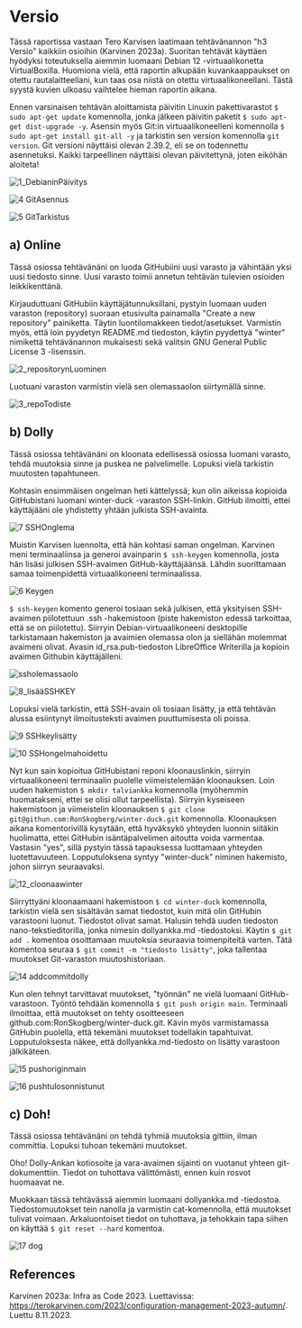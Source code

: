 # Versio
Tässä raportissa vastaan Tero Karvisen laatimaan tehtävänannon "h3 Versio" kaikkiin osioihin (Karvinen 2023a). Suoritan tehtävät käyttäen hyödyksi toteutuksella aiemmin luomaani Debian 12 -virtuaalikonetta VirtualBoxilla. Huomiona vielä, että raportin alkupään kuvankaappaukset on otettu rautalaitteellani, kun taas osa niistä on otettu virtuaalikoneellani. Tästä syystä kuvien ulkoasu vaihtelee hieman raportin aikana.

Ennen varsinaisen tehtävän aloittamista päivitin Linuxin pakettivarastot  ```$ sudo apt-get update``` komennolla, jonka jälkeen päivitin paketit ```$ sudo apt-get dist-upgrade -y```. Asensin myös Git:in virtuaalikoneelleni komennolla ```$ sudo apt-get install git-all -y``` ja tarkistin sen version komennolla  ```git version```. Git versioni näyttäisi olevan 2.39.2, eli se on todennettu asennetuksi. Kaikki tarpeellinen näyttäisi olevan päivitettynä, joten eiköhän aloiteta!

![1_DebianinPäivitys](https://github.com/RonSkogberg/palvelinten_hallinta/assets/148875466/9a501244-dc1b-4edb-b444-e84b4d28040a)

![4  GitAsennus](https://github.com/RonSkogberg/winter-duck/assets/148875466/5b4bc0f2-5a7b-44cd-a14c-c30d4a4eda14)

![5  GitTarkistus](https://github.com/RonSkogberg/winter-duck/assets/148875466/a2130879-dc11-496e-9512-12b625e5b732)

## a) Online
Tässä osiossa tehtävänäni on luoda GitHubiini uusi varasto ja vähintään yksi uusi tiedosto sinne. Uusi varasto toimii annetun tehtävän tulevien osioiden leikkikenttänä.

Kirjauduttuani GitHubiin käyttäjätunnuksillani, pystyin luomaan uuden varaston (repository) suoraan etusivulta painamalla "Create a new repository" painiketta. Täytin luontilomakkeen tiedot/asetukset. Varmistin myös, että loin pyydetyn README.md tiedoston, käytin pyydettyä "winter" nimikettä tehtävänannon mukaisesti sekä valitsin GNU General Public License 3 -lisenssin.

![2_repositorynLuominen](https://github.com/RonSkogberg/winter-duck/assets/148875466/4058c94d-5940-43f1-bf1b-6bc80413ab81)

Luotuani varaston varmistin vielä sen olemassaolon siirtymällä sinne.

![3_repoTodiste](https://github.com/RonSkogberg/winter-duck/assets/148875466/60d79fba-f6be-4eb5-8086-d3c60bc09c8c)

## b) Dolly
Tässä osiossa tehtävänäni on kloonata edellisessä osiossa luomani varasto, tehdä muutoksia sinne ja puskea ne palvelimelle. Lopuksi vielä tarkistin muutosten tapahtuneen.

Kohtasin ensimmäisen ongelman heti kättelyssä; kun olin aikeissa kopioida GitHubistani luomani winter-duck -varaston SSH-linkin. GitHub ilmoitti, ettei käyttäjääni ole yhdistetty yhtään julkista SSH-avainta. 

![7  SSHOnglema](https://github.com/RonSkogberg/winter-duck/assets/148875466/628f0914-953a-4c8c-9832-504d4b86bd43)

Muistin Karvisen luennolta, että hän kohtasi saman ongelman. Karvinen meni terminaaliinsa ja generoi avainparin ```$ ssh-keygen``` komennolla, josta hän lisäsi julkisen SSH-avaimen GitHub-käyttäjäänsä. Lähdin suorittamaan samaa toimenpidettä virtuaalikoneeni terminaalissa.

![6  Keygen](https://github.com/RonSkogberg/winter-duck/assets/148875466/56b68689-d8af-4af1-964d-c011f750bf02)

```$ ssh-keygen``` komento generoi tosiaan sekä julkisen, että yksityisen SSH-avaimen piilotettuun .ssh -hakemistoon (piste hakemiston edessä tarkoittaa, että se on piilotettu). Siirryin Debian-virtuaalikoneeni desktopille tarkistamaan hakemiston ja avaimien olemassa olon ja siellähän molemmat avaimeni olivat. Avasin id_rsa.pub-tiedoston LibreOffice Writerilla ja kopioin avaimen Githubin käyttäjälleni.

![ssholemassaolo](https://github.com/RonSkogberg/winter-duck/assets/148875466/1772b04c-b165-4d3d-b57e-a5d517a00b45)

![8_lisääSSHKEY](https://github.com/RonSkogberg/palvelinten_hallinta/assets/148875466/418cc0a6-edd7-4e81-a048-7e413352575c)

Lopuksi vielä tarkistin, että SSH-avain oli tosiaan lisätty, ja että tehtävän alussa esiintynyt ilmoitusteksti avaimen puuttumisesta oli poissa.

![9 SSHkeylisätty](https://github.com/RonSkogberg/palvelinten_hallinta/assets/148875466/3687a965-0c87-465e-bae3-bdc57e5743cf)

![10 SSHongelmahoidettu](https://github.com/RonSkogberg/palvelinten_hallinta/assets/148875466/652b3ab3-8001-4f8a-a635-5b6aacf07193)

Nyt kun sain kopioitua GitHubistani reponi kloonauslinkin, siirryin virtuaalikoneeni terminaalin puolelle viimeistelemään kloonauksen. Loin uuden hakemiston ```$ mkdir talviankka``` komennolla (myöhemmin huomatakseni, ettei se olisi ollut tarpeellista). Siirryin kyseiseen hakemistoon ja viimeistelin kloonauksen ```$ git clone git@githun.com:RonSkogberg/winter-duck.git``` komennolla. Kloonauksen aikana komentorivillä kysytään, että hyväksykö yhteyden luonnin siitäkin huolimatta, ettei GitHubin isäntäpalvelimen aitoutta voida varmentaa. Vastasin "yes", sillä pystyin tässä tapauksessa luottamaan yhteyden luotettavuuteen. Lopputuloksena syntyy "winter-duck" niminen hakemisto, johon siirryn seuraavaksi.

![12_cloonaawinter](https://github.com/RonSkogberg/palvelinten_hallinta/assets/148875466/c3e117db-5284-40f6-b857-90a216b25694)

Siirryttyäni kloonaamaani hakemistoon ```$ cd winter-duck``` komennolla, tarkistin vielä sen sisältävän samat tiedostot, kuin mitä olin GitHubin varastooni luonut. Tiedostot olivat samat. Halusin tehdä uuden tiedoston nano-tekstieditorilla, jonka nimesin dollyankka.md -tiedostoksi. Käytin ```$ git add .``` komentoa osoittamaan muutoksia seuraavia toimenpiteitä varten. Tätä komentoa seuraa ```$ git commit -m "tiedosto lisätty"```, joka tallentaa muutokset Git-varaston muutoshistoriaan.

![14 addcommitdolly](https://github.com/RonSkogberg/palvelinten_hallinta/assets/148875466/45c43793-14b8-463e-a37e-4867b7ba3e31)

Kun olen tehnyt tarvittavat muutokset, "työnnän" ne vielä luomaani GitHub-varastoon. Työntö tehdään komennolla ```$ git push origin main```. Terminaali ilmoittaa, että muutokset on tehty osoitteeseen github.com:RonSkogberg/winter-duck.git. Kävin myös varmistamassa GitHubin puolella, että tekemäni muutokset todellakin tapahtuivat. Lopputuloksesta näkee, että dollyankka.md-tiedosto on lisätty varastoon jälkikäteen.

![15 pushoriginmain](https://github.com/RonSkogberg/palvelinten_hallinta/assets/148875466/8739eeeb-c4db-4021-adeb-f967f4026cda)

![16 pushtulosonnistunut](https://github.com/RonSkogberg/palvelinten_hallinta/assets/148875466/11fbb618-719e-4797-9dd1-67d3e5e62045)

## c) Doh!
Tässä osiossa tehtävänäni on tehdä tyhmiä muutoksia gittiin, ilman committia. Lopuksi tuhoan tekemäni muutokset.

Oho! Dolly-Ankan kotiosoite ja vara-avaimen sijainti on vuotanut yhteen git-dokumenttiin. Tiedot on tuhottava välittömästi, ennen kuin rosvot huomaavat ne.

Muokkaan tässä tehtävässä aiemmin luomaani dollyankka.md -tiedostoa. Tiedostomuutokset tein nanolla ja varmistin cat-komennolla, että muutokset tulivat voimaan. Arkaluontoiset tiedot on tuhottava, ja tehokkain tapa siihen on käyttää ```$ git reset --hard``` komentoa. 

![17 dog](https://github.com/RonSkogberg/palvelinten_hallinta/assets/148875466/3587a2da-79e1-4465-9080-7992e7eab2c1)




## References

Karvinen 2023a: Infra as Code 2023. Luettavissa: https://terokarvinen.com/2023/configuration-management-2023-autumn/. Luettu 8.11.2023.
